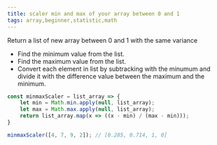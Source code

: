 ```yaml
---
title: scaler min and max of your array between 0 and 1
tags: array,beginner,statistic,math
---
```


Return a list of new array between 0 and 1 with the same variance
- Find the minimum value from the list.
- Find the maximum value from the list.
- Convert each element in list by subtracking with the minumum and 
divide it with the difference value between the maximum and the minimum.

```js
const minmaxScaler = list_array => {
    let min = Math.min.apply(null, list_array);
    let max = Math.max.apply(null, list_array);
    return list_array.map(x => ((x - min) / (max - min)));
}
```

```js
minmaxScaler([4, 7, 9, 2]); // [0.285, 0.714, 1, 0]
```